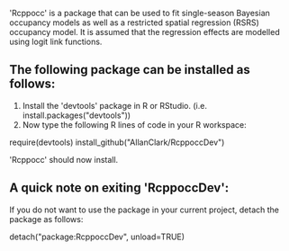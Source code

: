 'Rcppocc' is a package that can be used to fit single-season Bayesian occupancy 
models as well as a restricted spatial regression (RSRS) occupancy model. 
It is assumed that the regression effects are modelled using logit link 
functions.

The following package can be installed as follows: 
--------------------------------------------------

1. Install the 'devtools' package in R or RStudio. 
   (i.e. install.packages("devtools"))
2. Now type the following R lines of code in your R workspace: 

require(devtools)
install_github("AllanClark/RcppoccDev")

'Rcppocc' should now install.


A quick note on exiting 'RcppoccDev':
----------------------------------

If you do not want to use the package in your current project, detach the package
as follows:

detach("package:RcppoccDev", unload=TRUE)

